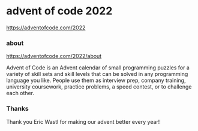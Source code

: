 advent of code 2022
===================

https://adventofcode.com/2022

### about

https://adventofcode.com/2022/about

Advent of Code is an Advent calendar of small programming puzzles for a variety
of skill sets and skill levels that can be solved in any programming language you like.
People use them as interview prep, company training, university coursework,
practice problems, a speed contest, or to challenge each other.

### Thanks

Thank you Eric Wastl for making our advent better every year!
